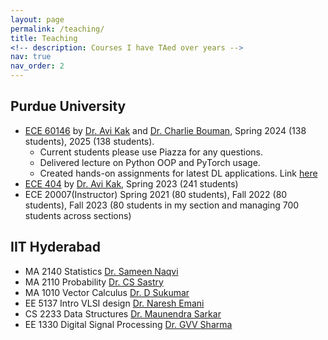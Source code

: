 ```yaml
---
layout: page
permalink: /teaching/
title: Teaching
<!-- description: Courses I have TAed over years -->
nav: true
nav_order: 2
---
```

## Purdue University

* [ECE 60146](https://engineering.purdue.edu/DeepLearn/) by [Dr. Avi Kak](https://engineering.purdue.edu/kak/) and [Dr. Charlie Bouman](https://engineering.purdue.edu/~bouman/), Spring 2024 (138 students), 2025 (138 students). 
  * Current students please use Piazza for any questions.
  * Delivered lecture on Python OOP and PyTorch usage.
  * Created hands-on assignments for latest DL applications. Link [here](https://engineering.purdue.edu/DeepLearn/2_best_solutions/2024/index.php#)
* [ECE 404](https://engineering.purdue.edu/ece404/) by [Dr. Avi Kak](https://engineering.purdue.edu/kak/), Spring 2023 (241 students)
* ECE 20007(Instructor) Spring 2021 (80 students), Fall 2022 (80 students), Fall 2023 (80 students in my section and managing 700 students across sections)

## IIT Hyderabad
* MA 2140 Statistics [Dr. Sameen Naqvi](https://www.iith.ac.in/math/sameen/)
* MA 2110 Probability [Dr. CS Sastry](https://people.iith.ac.in/csastry/index.html)
* MA 1010 Vector Calculus [Dr. D Sukumar](https://www.iith.ac.in/math/suku/)
* EE 5137 Intro VLSI design [Dr. Naresh Emani](https://people.iith.ac.in/nke/)
* CS 2233 Data Structures [Dr. Maunendra Sarkar](https://people.iith.ac.in/maunendra/)
* EE 1330 Digital Signal Processing [Dr. GVV Sharma](https://people.iith.ac.in/gadepall/)

